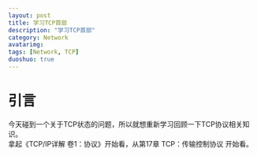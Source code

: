 ```yaml
---
layout: post
title: 学习TCP首部
description: "学习TCP首部"
category: Network
avatarimg:
tags: [Network, TCP]
duoshuo: true
---
```


# 引言
今天碰到一个关于TCP状态的问题，所以就想重新学习回顾一下TCP协议相关知识。  
拿起《TCP/IP详解 卷1：协议》开始看，从第17章 TCP：传输控制协议 开始看。
